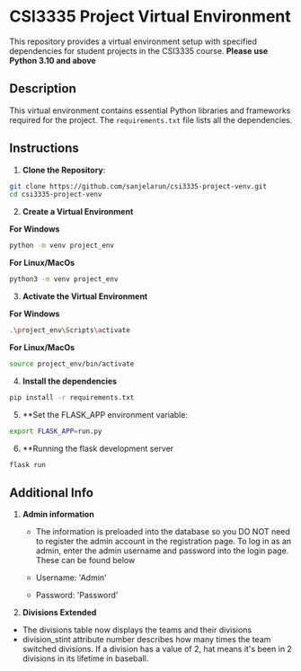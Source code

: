 # CSI3335 Project Virtual Environment

This repository provides a virtual environment setup with specified dependencies for student projects in the CSI3335 course. **Please use Python 3.10 and above**

## Description

This virtual environment contains essential Python libraries and frameworks required for the project. The `requirements.txt` file lists all the dependencies.

## Instructions


1. **Clone the Repository**:

```bash
git clone https://github.com/sanjelarun/csi3335-project-venv.git
cd csi3335-project-venv
```

2. **Create a Virtual Environment**

**For Windows**
```bash
python -m venv project_env
```
**For Linux/MacOs**
```bash
python3 -m venv project_env

```
3. **Activate the Virtual Environment**

**For Windows**
```bash
.\project_env\Scripts\activate
```
**For Linux/MacOs**
```bash
source project_env/bin/activate
```

4. **Install the dependencies**
```bash
pip install -r requirements.txt
```

5. **Set the FLASK_APP environment variable:
```bash
export FLASK_APP=run.py
```

6. **Running the flask development server
```bash
flask run
```

## Additional Info

1. **Admin information**
   - The information is preloaded into the database so you DO NOT need to register the admin account in the registration page. To log in as an admin, enter the admin username and password into the login page. These can be found below
     
   - Username: 'Admin'
   - Password: 'Password'
     

2. **Divisions Extended**

- The divisions table now displays the teams and their divisions
- division_stint attribute number describes how many times the team switched divisions. If a division has a value of 2, hat means it's been in 2 divisions in its lifetime in baseball.


